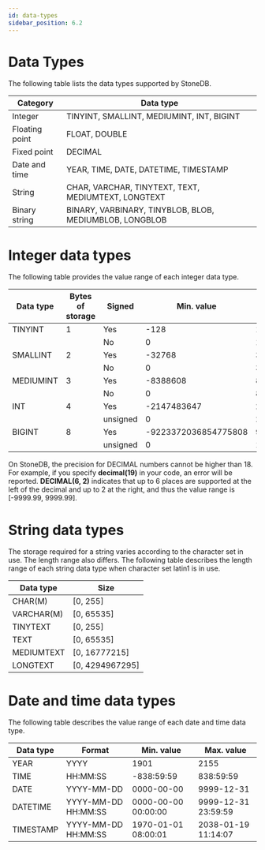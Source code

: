 ```yaml
---
id: data-types
sidebar_position: 6.2
---
```


# Data Types
The following table lists the data types supported by StoneDB.

| **Category** | **Data type** |
| --- | --- |
| Integer | TINYINT, SMALLINT, MEDIUMINT, INT, BIGINT |
| Floating point | FLOAT, DOUBLE |
| Fixed point | DECIMAL |
| Date and time | YEAR, TIME, DATE, DATETIME, TIMESTAMP |
| String | CHAR, VARCHAR, TINYTEXT, TEXT, MEDIUMTEXT, LONGTEXT |
| Binary string | BINARY, VARBINARY, TINYBLOB, BLOB, MEDIUMBLOB, LONGBLOB |

# Integer data types
The following table provides the value range of each integer data type.

| **Data type** | **Bytes of storage** | **Signed** | **Min. value** | **Max. value** |
| --- | --- | --- | --- | --- |
| TINYINT | 1 | Yes | -128 | 127 |
|  |  | No | 0 | 127 |
| SMALLINT | 2 | Yes | -32768 | 32767 |
|  |  | No | 0 | 32767 |
| MEDIUMINT | 3 | Yes | -8388608 | 8388607 |
|  |  | No | 0 | 8388607 |
| INT | 4 | Yes | -2147483647 | 2147483647 |
|  |  | unsigned | 0 | 2147483647 |
| BIGINT | 8 | Yes | -9223372036854775808 | 9223372036854775807 |
|  |  | unsigned | 0 | 18446744073709551615 |

On StoneDB, the precision for DECIMAL numbers cannot be higher than 18. For example, if you specify **decimal(19)** in your code, an error will be reported. **DECIMAL(6, 2)** indicates that up to 6 places are supported at the left of the decimal and up to 2 at the right, and thus the value range is [-9999.99, 9999.99].
# String data types
The storage required for a string varies according to the character set in use. The length range also differs. The following table describes the length range of each string data type when character set latin1 is in use.

| **Data type** | **Size** |
| --- | --- |
| CHAR(M) | [0, 255] |
| VARCHAR(M) | [0, 65535] |
| TINYTEXT | [0, 255] |
| TEXT | [0, 65535] |
| MEDIUMTEXT | [0, 16777215] |
| LONGTEXT | [0, 4294967295] |

# Date and time data types
The following table describes the value range of each date and time data type.

| **Data type** | **Format** | **Min. value** | **Max. value** |
| --- | --- | --- | --- |
| YEAR | YYYY | 1901 | 2155 |
| TIME | HH:MM:SS | -838:59:59 | 838:59:59 |
| DATE | YYYY-MM-DD | 0000-00-00 | 9999-12-31 |
| DATETIME | YYYY-MM-DD HH:MM:SS | 0000-00-00 00:00:00 | 9999-12-31 23:59:59 |
| TIMESTAMP | YYYY-MM-DD HH:MM:SS | 1970-01-01 08:00:01 | 2038-01-19 11:14:07 |